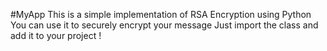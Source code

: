 #MyApp
This is a simple implementation of RSA Encryption using Python
You can use it to securely encrypt your message 
Just import the class and add it to your project !
